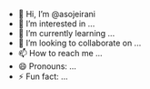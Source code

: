 - 👋 Hi, I’m @asojeirani
- 👀 I’m interested in ...
- 🌱 I’m currently learning ...
- 💞️ I’m looking to collaborate on ...
- 📫 How to reach me ...
- 😄 Pronouns: ...
- ⚡ Fun fact: ...

<!---
asojeirani/asojeirani is a ✨ special ✨ repository because its `README.md` (this file) appears on your GitHub profile.
You can click the Preview link to take a look at your changes.
--->

